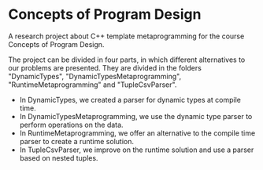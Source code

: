 # Concepts of Program Design
A research project about C++ template metaprogramming for the course Concepts of Program Design.

The project can be divided in four parts, in which different alternatives to our problems are presented.
They are divided in the folders "DynamicTypes", "DynamicTypesMetaprogramming", "RuntimeMetaprogramming" and "TupleCsvParser".

* In DynamicTypes, we created a parser for dynamic types at compile time.
* In DynamicTypesMetaprogramming, we use the dynamic type parser to perform operations on the data.
* In RuntimeMetaprogramming, we offer an alternative to the compile time parser to create a runtime solution.
* In TupleCsvParser, we improve on the runtime solution and use a parser based on nested tuples.
